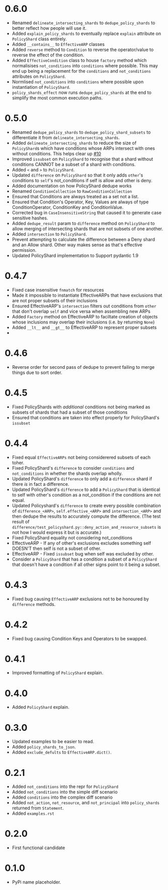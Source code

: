 # 0.6.0

- Renamed `delineate_intersecting_shards` to `dedupe_policy_shards` to better reflect how people will use it.
- Added `explain_policy_shards` to eventually replace `explain` attribute on `PolicyShard` class entirely.
- Added `__contains__` to `EffectiveARP` classes
- Added `reverse` method to `Condition` to reverse the operator/value to reverse the effect of the condition.
- Added `EffectiveCondition` class to house `factory` method which normalisises `not_conditions` into `conditions` where possible. This may end up being a replacement for the `conditions` and `not_conditions` attributes on `PolicyShard`.
- Normlised `not_conditions` into `conditions` where possible upon instantiation of `PolicyShard`.
- `policy_shards_effect` now runs `dedupe_policy_shards` at the end to simplify the most common execution paths.

# 0.5.0

- Renamed `dedupe_policy_shards` to `dedupe_policy_shard_subsets` to differentiate it from `delineate_intersecting_shards`.
- Added `delineate_intersecting_shards` to reduce the size of `PolicyShard`s which have conditions whose ARPs intersect with ones without conditions.
    This helps clear up [#10](https://github.com/CloudWanderer-io/PolicyGlass/issues/10)
- Improved `issubset` on `PolicyShard` to recognise that a shard without conditions CANNOT be a subset of a shard with conditions.
- Added `<` and `>` to `PolicyShard`.
- Updated `difference` on `PolicyShard` so that it only adds `other`'s conditions to `self`'s not_conditions if self is allow and other is deny.
- Added documentation on how PolicyShard dedupe works
- Renamed `ConditionCollection` to `RawConditionCollection`
- Ensured that Conditions are always treated as a set not a list.
- Ensured that Condition's Operator, Key, Values are always of type ConditionOperator, ConditionKey and ConditionValue.
- Corrected bug in `CaseInsensitiveString` that caused it to generate case sensitive hashes.
- Added `dedupe_result` param to `difference` method on `PolicyShard` to allow merging of intersecting shards that are not subsets of one another.
- Added `intersection` to `PolicyShard`.
- Prevent attempting to calculate the difference between a Deny shard and an Allow shard. Other way makes sense as that's effective permission.
- Updated PolicyShard implementation to Support pydantic 1.9

# 0.4.7

- Fixed case insensitive `fnmatch` for resources
- Made it impossible to instantiate EffectiveARPs that have exclusions that are not proper subsets of their inclusions
- Ensured EffectiveARP's `intersection` filters out conditions from `other` that don't overlap `self` and vice versa when assembling new ARPs
- Added `Factory` method on EffectiveARP to faciltate creation of objects whose inclusions may overlap their inclusions (i.e. by returning `None`)
- Added `__lt__` and `__gt__` to EffectiveARP to represent proper subsets
- 

# 0.4.6

- Reverse order for second pass of dedupe to prevent failing to merge things due to sort order.
# 0.4.5

- Fixed PolicyShards with _additional_ conditions not being marked as subsets of shards that had a subset of those conditions
- Ensured that conditions are taken into effect properly for PolicyShard's `issubset`

# 0.4.4

- Fixed equal `EffectiveARPs` not being considerered subsets of each toher.
- Fixed PolicyShard's `difference` to consider `conditions` and `not_conditions` in whether the shards overlap wholly.
- Updated PolicyShard's `difference` to only add a `difference` shard if there _is_ in fact a difference.
- Updated PolicyShard's `difference` to add a `PolicyShard` that is identical to self with other's condition as a not_condition if the conditions are not equal.
- Updated Policyshard's `difference` to create every possible combination of `difference_<ARP>`, `self.effective_<ARP>` and `intersection_<ARP>` and then dedupe the results to accurately compute the difference. (The  test result of `difference/test_policyshard.py::deny_action_and_resource_subsets` is not how I would express it but is accurate.)
- Fixed PolicyShard equality not considering not_conditions
- EffectiveARP - If any of other's exclusions excludes something self DOESN'T then self is not a subset of other.
- EffectiveARP - Fixed `issubset` bug when self was excluded by other.
- Consider a `PolicyShard` that has a condition a subset of a `PolicyShard` that doesn't have a condition if all other signs point to it being a subset.

# 0.4.3

- Fixed bug causing `EffectiveARP` exclusions not to be honoured by `difference` methods.

# 0.4.2

- Fixed bug causing Condition Keys and Operators to be swapped.

# 0.4.1

- Improved formatting of `PolicyShard` explain.

# 0.4.0

 - Added `PolicyShard` explain.

# 0.3.0 

- Updated examples to be easier to read.
- Added `policy_shards_to_json`.
- Added `exclude_defults` to `EffectiveARP.dict()`.

# 0.2.1

- Added `not_conditions` into the repr for `PolicyShard`
- Added `not_conditions` into the simple diff scenario
- Added `conditions` into the complex diff scenario
- Added `not_action`, `not_resource`, and `not_principal` into `policy_shards` returned from `Statement`.
- Added `examples.rst`

# 0.2.0

 - First functional candidate

# 0.1.0

 - PyPi name placeholder.
